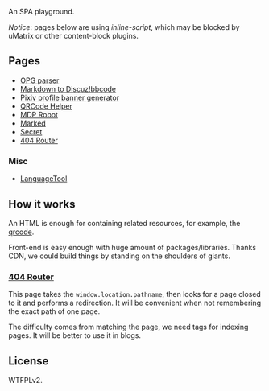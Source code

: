 An SPA playground.

*Notice*: pages below are using *inline-script*, which may be blocked
by uMatrix or other content-block plugins.

## Pages

- [OPG parser](opg.html)
- [Markdown to Discuz!bbcode](marked-discuz.html)
- [Pixiv profile banner generator](pixiv-profile-banner.html?id=23333)
- [QRCode Helper](qrcode.html)
- [MDP Robot](mdp.html)
- [Marked](marked.html)
- [Secret](secret.html)
- [404 Router](404.html)

### Misc

- [LanguageTool](languagetool.html)

## How it works

An HTML is enough for containing related resources, for example,
the [qrcode](qrcode.html).

Front-end is easy enough with huge amount of packages/libraries.
Thanks CDN, we could build things by standing on the shoulders
of giants.

### [404 Router](https://hyrious.github.io/lexas/4040404)

This page takes the `window.location.pathname`, then looks for a
page closed to it and performs a redirection. It will be convenient
when not remembering the exact path of one page.

The difficulty comes from matching the page, we need tags for indexing
pages. It will be better to use it in blogs.

## License

WTFPLv2.
